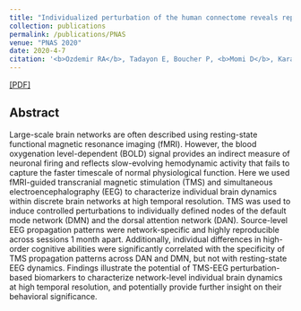 ```yaml
---
title: "Individualized perturbation of the human connectome reveals reproducible biomarkers of network dynamics relevant to cognition"
collection: publications
permalink: /publications/PNAS
venue: "PNAS 2020"
date: 2020-4-7
citation: '<b>Ozdemir RA</b>, Tadayon E, Boucher P, <b>Momi D</b>, Karakhanyan KA, Fox MD, Halko MA, Pascual-Leone A, Shafi MM, Santarnecchi E. <i>PNAS 2020</i>.'
---
```

[[PDF]](https://www.pnas.org/content/117/14/8115)

## Abstract
Large-scale brain networks are often described using resting-state functional magnetic resonance imaging (fMRI). However, the blood oxygenation level-dependent (BOLD) signal provides an indirect measure of neuronal firing and reflects slow-evolving hemodynamic activity that fails to capture the faster timescale of normal physiological function. Here we used fMRI-guided transcranial magnetic stimulation (TMS) and simultaneous electroencephalography (EEG) to characterize individual brain dynamics within discrete brain networks at high temporal resolution. TMS was used to induce controlled perturbations to individually defined nodes of the default mode network (DMN) and the dorsal attention network (DAN). Source-level EEG propagation patterns were network-specific and highly reproducible across sessions 1 month apart. Additionally, individual differences in high-order cognitive abilities were significantly correlated with the specificity of TMS propagation patterns across DAN and DMN, but not with resting-state EEG dynamics. Findings illustrate the potential of TMS-EEG perturbation-based biomarkers to characterize network-level individual brain dynamics at high temporal resolution, and potentially provide further insight on their behavioral significance.
